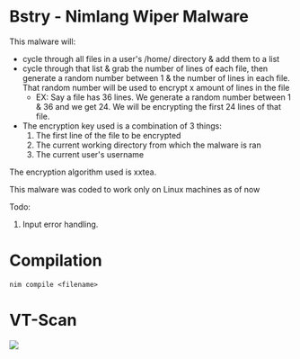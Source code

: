 # Bstry - Nimlang Wiper Malware

This malware will:
* cycle through all files in a user's /home/ directory & add them to a list
* cycle through that list & grab the number of lines of each file, then generate a random number between 1 & the number of lines in each file. That random number will be used to encrypt x amount of lines in the file
  * EX: Say a file has 36 lines. We generate a random number between 1 & 36 and we get 24. We will be encrypting the first 24 lines of that file.
* The encryption key used is a combination of 3 things:
  1. The first line of the file to be encrypted
  2. The current working directory from which the malware is ran
  3. The current user's username

The encryption algorithm used is xxtea.

This malware was coded to work only on Linux machines as of now

Todo:
1. Input error handling.

# Compilation

`nim compile <filename>`

# VT-Scan

![](https://i.imgur.com/w2carx1.png)
